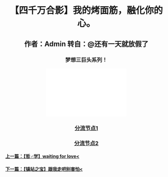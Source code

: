 <html>
<head>
</head>
<body>
      <div style="width:100%;margin:0 auto">
          <p><h1><center>【四千万合影】我的烤面筋，融化你的心。</center></h1></p> 
             <p><h2><center>作者：Admin 转自：@还有一天就放假了</center></h2></p> 
                <p><h3><center>梦想三巨头系列！</center></h3></p> 
                     <center><embed src="fjj.mp4" width="250" height="150"></center>
        <p><h3><center><a href="fjj.mp4">分流节点1</a></center></h3></p>
        <p><h3><center><a href="https://www.bilibili.com/video/BV1GW411g7mc">分流节点2</a><center></h3></p>
        <p><h4><a href="4.html">上一篇：【哲♂学】waiting for love<</a></H4></p>
        <p><h4><a href="6.html">下一篇：【镇站之宝】跟我走吧别害怕<</a></H4></p>
    </div>
 </body>
</html>

